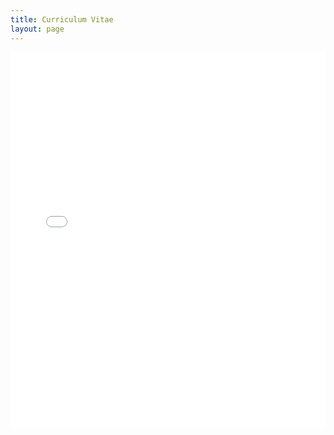 ```yaml
---
title: Curriculum Vitae
layout: page
---
```


<embed src="/assets/pdfs/Chumley-CV.pdf" type="application/pdf" width="100%" height="600px" />

